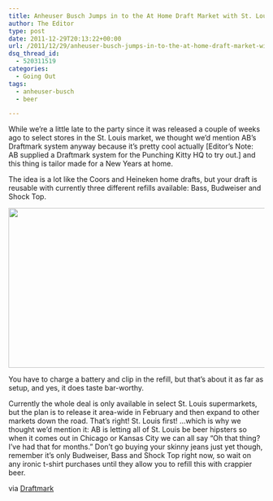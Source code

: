 ```yaml
---
title: Anheuser Busch Jumps in to the At Home Draft Market with St. Louis Exclusive
author: The Editor
type: post
date: 2011-12-29T20:13:22+00:00
url: /2011/12/29/anheuser-busch-jumps-in-to-the-at-home-draft-market-with-st-louis-exclusive/
dsq_thread_id:
  - 520311519
categories:
  - Going Out
tags:
  - anheuser-busch
  - beer

---
```

While we&#8217;re a little late to the party since it was released a couple of weeks ago to select stores in the St. Louis market, we thought we&#8217;d mention AB&#8217;s Draftmark system anyway because it&#8217;s pretty cool actually [Editor&#8217;s Note: AB supplied a Draftmark system for the Punching Kitty HQ to try out.] and this thing is tailor made for a New Years at home.

The idea is a lot like the Coors and Heineken home drafts, but your draft is reusable with currently three different refills available: Bass, Budweiser and Shock Top.

[<img class="aligncenter size-full wp-image-12541" title="draftmark_tryout_1" src="http://media.punchingkitty.com/wordpress/2011/12/draftmark_tryout_1.jpg" alt="" width="600" height="315" />][1]

You have to charge a battery and clip in the refill, but that&#8217;s about it as far as setup, and yes, it does taste bar-worthy.

Currently the whole deal is only available in select St. Louis supermarkets, but the plan is to release it area-wide in February and then expand to other markets down the road. That&#8217;s right! St. Louis first! &#8230;which is why we thought we&#8217;d mention it: AB is letting all of St. Louis be beer hipsters so when it comes out in Chicago or Kansas City we can all say &#8220;Oh that thing? I&#8217;ve had that for months.&#8221; Don&#8217;t go buying your skinny jeans just yet though, remember it&#8217;s only Budweiser, Bass and Shock Top right now, so wait on any ironic t-shirt purchases until they allow you to refill this with crappier beer.

via <a href="http://www.draftmark.com/" target="_blank">Draftmark</a>

 [1]: http://media.punchingkitty.com/wordpress/2011/12/draftmark_tryout_1.jpg